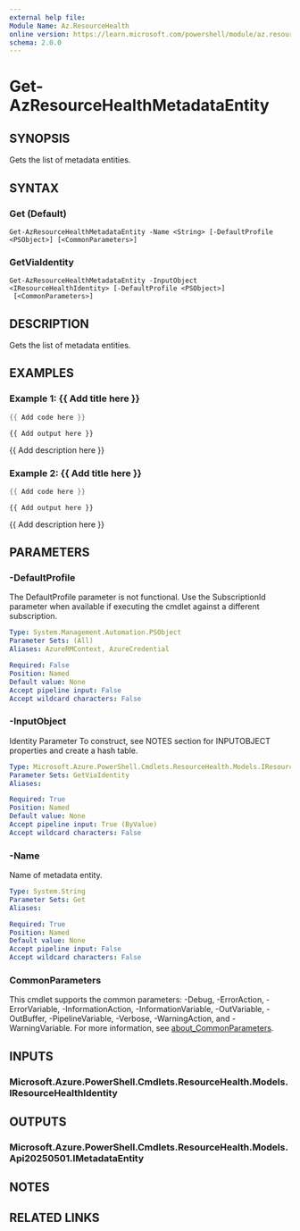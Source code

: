 ```yaml
---
external help file:
Module Name: Az.ResourceHealth
online version: https://learn.microsoft.com/powershell/module/az.resourcehealth/get-azresourcehealthmetadataentity
schema: 2.0.0
---
```


# Get-AzResourceHealthMetadataEntity

## SYNOPSIS
Gets the list of metadata entities.

## SYNTAX

### Get (Default)
```
Get-AzResourceHealthMetadataEntity -Name <String> [-DefaultProfile <PSObject>] [<CommonParameters>]
```

### GetViaIdentity
```
Get-AzResourceHealthMetadataEntity -InputObject <IResourceHealthIdentity> [-DefaultProfile <PSObject>]
 [<CommonParameters>]
```

## DESCRIPTION
Gets the list of metadata entities.

## EXAMPLES

### Example 1: {{ Add title here }}
```powershell
{{ Add code here }}
```

```output
{{ Add output here }}
```

{{ Add description here }}

### Example 2: {{ Add title here }}
```powershell
{{ Add code here }}
```

```output
{{ Add output here }}
```

{{ Add description here }}

## PARAMETERS

### -DefaultProfile
The DefaultProfile parameter is not functional.
Use the SubscriptionId parameter when available if executing the cmdlet against a different subscription.

```yaml
Type: System.Management.Automation.PSObject
Parameter Sets: (All)
Aliases: AzureRMContext, AzureCredential

Required: False
Position: Named
Default value: None
Accept pipeline input: False
Accept wildcard characters: False
```

### -InputObject
Identity Parameter
To construct, see NOTES section for INPUTOBJECT properties and create a hash table.

```yaml
Type: Microsoft.Azure.PowerShell.Cmdlets.ResourceHealth.Models.IResourceHealthIdentity
Parameter Sets: GetViaIdentity
Aliases:

Required: True
Position: Named
Default value: None
Accept pipeline input: True (ByValue)
Accept wildcard characters: False
```

### -Name
Name of metadata entity.

```yaml
Type: System.String
Parameter Sets: Get
Aliases:

Required: True
Position: Named
Default value: None
Accept pipeline input: False
Accept wildcard characters: False
```

### CommonParameters
This cmdlet supports the common parameters: -Debug, -ErrorAction, -ErrorVariable, -InformationAction, -InformationVariable, -OutVariable, -OutBuffer, -PipelineVariable, -Verbose, -WarningAction, and -WarningVariable. For more information, see [about_CommonParameters](http://go.microsoft.com/fwlink/?LinkID=113216).

## INPUTS

### Microsoft.Azure.PowerShell.Cmdlets.ResourceHealth.Models.IResourceHealthIdentity

## OUTPUTS

### Microsoft.Azure.PowerShell.Cmdlets.ResourceHealth.Models.Api20250501.IMetadataEntity

## NOTES

## RELATED LINKS

